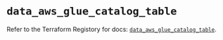 # `data_aws_glue_catalog_table`

Refer to the Terraform Registory for docs: [`data_aws_glue_catalog_table`](https://www.terraform.io/docs/providers/aws/d/glue_catalog_table).
